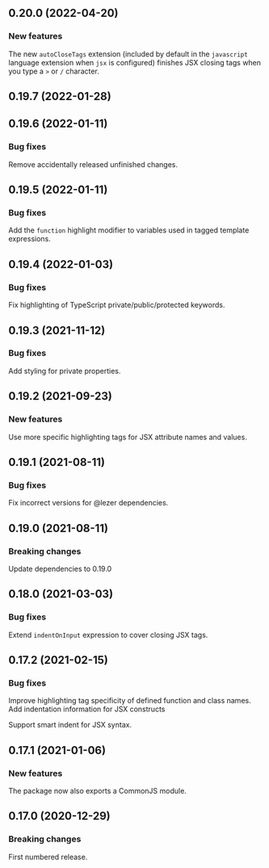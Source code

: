 ## 0.20.0 (2022-04-20)

### New features

The new `autoCloseTags` extension (included by default in the `javascript` language extension when `jsx` is configured) finishes JSX closing tags when you type a `>` or `/` character.

## 0.19.7 (2022-01-28)

## 0.19.6 (2022-01-11)

### Bug fixes

Remove accidentally released unfinished changes.

## 0.19.5 (2022-01-11)

### Bug fixes

Add the `function` highlight modifier to variables used in tagged template expressions.

## 0.19.4 (2022-01-03)

### Bug fixes

Fix highlighting of TypeScript private/public/protected keywords.

## 0.19.3 (2021-11-12)

### Bug fixes

Add styling for private properties.

## 0.19.2 (2021-09-23)

### New features

Use more specific highlighting tags for JSX attribute names and values.

## 0.19.1 (2021-08-11)

### Bug fixes

Fix incorrect versions for @lezer dependencies.

## 0.19.0 (2021-08-11)

### Breaking changes

Update dependencies to 0.19.0

## 0.18.0 (2021-03-03)

### Bug fixes

Extend `indentOnInput` expression to cover closing JSX tags.

## 0.17.2 (2021-02-15)

### Bug fixes

Improve highlighting tag specificity of defined function and class names. Add indentation information for JSX constructs

Support smart indent for JSX syntax.

## 0.17.1 (2021-01-06)

### New features

The package now also exports a CommonJS module.

## 0.17.0 (2020-12-29)

### Breaking changes

First numbered release.

